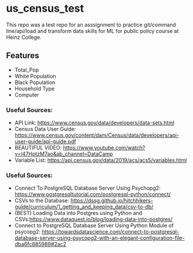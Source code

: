 # us_census_test

This repo was a test repo for an asssignment to practice git/command line/api/load and transform data skills for ML for public policy course at Heinz College. 

## Features
* Total_Pop
* White Population 
* Black Population 
* Household Type 
* Computer

### Useful Sources: 
- API Link: https://www.census.gov/data/developers/data-sets.html
- Census Data User Guide: https://www.census.gov/content/dam/Census/data/developers/api-user-guide/api-guide.pdf
- BEAUTIFUL VIDEO: https://www.youtube.com/watch?v=l47HptzM7ao&ab_channel=DataCamp    
- Variable List: https://api.census.gov/data/2019/acs/acs5/variables.html


### Useful Sources: 
- Connect To PostgreSQL Database Server Using Psychopg2: https://www.postgresqltutorial.com/postgresql-python/connect/
- CSVs to the Database: https://dssg.github.io/hitchhikers-guide/curriculum/1_getting_and_keeping_data/csv-to-db/
- (BEST) Loading Data into Postgres using Python and CSVs:https://www.dataquest.io/blog/loading-data-into-postgres/
- Connect to PostgreSQL Database Server Using Python Module of psycopg2: https://towardsdatascience.com/connect-to-postgresql-database-server-using-psycopg2-with-an-elegant-configuration-file-dba6fc885989#2ac2
